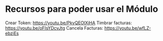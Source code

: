 # Recursos para poder usar el Módulo

Crear Token: https://youtu.be/PkyQEOlXjHA
Timbrar facturas: https://youtu.be/oFIsYDcvJtg
Cancela Facturas: https://youtu.be/wfLZ-ebziEs
